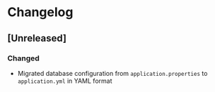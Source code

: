 # Changelog

## [Unreleased]
### Changed
- Migrated database configuration from `application.properties` to `application.yml` in YAML format
